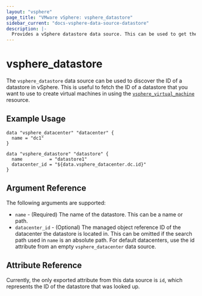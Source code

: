 ```yaml
---
layout: "vsphere"
page_title: "VMware vSphere: vsphere_datastore"
sidebar_current: "docs-vsphere-data-source-datastore"
description: |-
  Provides a vSphere datastore data source. This can be used to get the general attributes of a vSphere datastore.
---
```


# vsphere\_datastore

The `vsphere_datastore` data source can be used to discover the ID of a
datastore in vSphere. This is useful to fetch the ID of a datastore that you
want to use to create virtual machines in using the
[`vsphere_virtual_machine`][docs-virtual-machine-resource] resource. 

[docs-virtual-machine-resource]: /docs/providers/vsphere/r/virtual_machine.html

## Example Usage

```hcl
data "vsphere_datacenter" "datacenter" {
  name = "dc1"
}

data "vsphere_datastore" "datastore" {
  name          = "datastore1"
  datacenter_id = "${data.vsphere_datacenter.dc.id}"
}
```

## Argument Reference

The following arguments are supported:

* `name` - (Required) The name of the datastore. This can be a name or path.
* `datacenter_id` - (Optional) The managed object reference ID of the
  datacenter the datastore is located in. This can be omitted if the search
  path used in `name` is an absolute path. For default datacenters, use the id
  attribute from an empty `vsphere_datacenter` data source.

## Attribute Reference

Currently, the only exported attribute from this data source is `id`, which
represents the ID of the datastore that was looked up.
